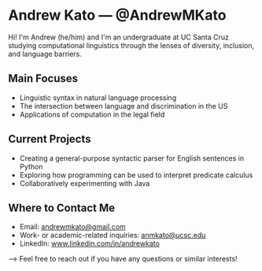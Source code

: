 # Andrew Kato — @AndrewMKato

Hi! I'm Andrew (he/him) and I'm an undergraduate at UC Santa Cruz studying computational linguistics through the lenses of diversity, inclusion, and language barriers.

## Main Focuses

- Linguistic syntax in natural language processing
- The intersection between language and discrimination in the US
- Applications of computation in the legal field

## Current Projects

- Creating a general-purpose syntactic parser for English sentences in Python
- Exploring how programming can be used to interpret predicate calculus 
- Collaboratively experimenting with Java

## Where to Contact Me

- Email: andrewmkato@gmail.com
- Work- or academic-related inquiries: anmkato@ucsc.edu
- LinkedIn: www.linkedin.com/in/andrewkato

--> Feel free to reach out if you have any questions or similar interests!
